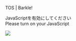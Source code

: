 TOS | Barkle!

JavaScriptを有効にしてください  
Please turn on your JavaScript

![](/static-assets/splash.png?1730940925246)